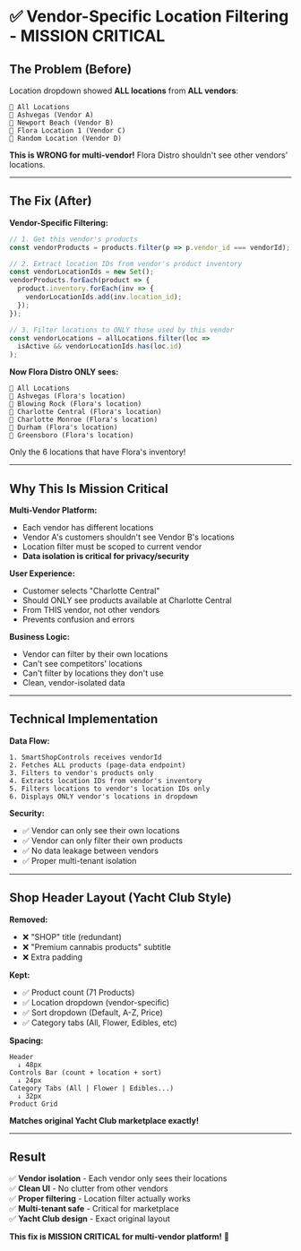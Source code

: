 # ✅ Vendor-Specific Location Filtering - MISSION CRITICAL

## The Problem (Before)
Location dropdown showed **ALL locations** from **ALL vendors**:
```
📍 All Locations
📍 Ashvegas (Vendor A)
📍 Newport Beach (Vendor B)
📍 Flora Location 1 (Vendor C)
📍 Random Location (Vendor D)
```

**This is WRONG for multi-vendor!** Flora Distro shouldn't see other vendors' locations.

---

## The Fix (After)

**Vendor-Specific Filtering:**
```typescript
// 1. Get this vendor's products
const vendorProducts = products.filter(p => p.vendor_id === vendorId);

// 2. Extract location IDs from vendor's product inventory
const vendorLocationIds = new Set();
vendorProducts.forEach(product => {
  product.inventory.forEach(inv => {
    vendorLocationIds.add(inv.location_id);
  });
});

// 3. Filter locations to ONLY those used by this vendor
const vendorLocations = allLocations.filter(loc => 
  isActive && vendorLocationIds.has(loc.id)
);
```

**Now Flora Distro ONLY sees:**
```
📍 All Locations
📍 Ashvegas (Flora's location)
📍 Blowing Rock (Flora's location)
📍 Charlotte Central (Flora's location)
📍 Charlotte Monroe (Flora's location)
📍 Durham (Flora's location)
📍 Greensboro (Flora's location)
```

Only the 6 locations that have Flora's inventory!

---

## Why This Is Mission Critical

**Multi-Vendor Platform:**
- Each vendor has different locations
- Vendor A's customers shouldn't see Vendor B's locations
- Location filter must be scoped to current vendor
- **Data isolation is critical for privacy/security**

**User Experience:**
- Customer selects "Charlotte Central"
- Should ONLY see products available at Charlotte Central
- From THIS vendor, not other vendors
- Prevents confusion and errors

**Business Logic:**
- Vendor can filter by their own locations
- Can't see competitors' locations
- Can't filter by locations they don't use
- Clean, vendor-isolated data

---

## Technical Implementation

**Data Flow:**
```
1. SmartShopControls receives vendorId
2. Fetches ALL products (page-data endpoint)
3. Filters to vendor's products only
4. Extracts location IDs from vendor's inventory
5. Filters locations to vendor's location IDs only
6. Displays ONLY vendor's locations in dropdown
```

**Security:**
- ✅ Vendor can only see their own locations
- ✅ Vendor can only filter their own products
- ✅ No data leakage between vendors
- ✅ Proper multi-tenant isolation

---

## Shop Header Layout (Yacht Club Style)

**Removed:**
- ❌ "SHOP" title (redundant)
- ❌ "Premium cannabis products" subtitle
- ❌ Extra padding

**Kept:**
- ✅ Product count (71 Products)
- ✅ Location dropdown (vendor-specific)
- ✅ Sort dropdown (Default, A-Z, Price)
- ✅ Category tabs (All, Flower, Edibles, etc)

**Spacing:**
```
Header
  ↓ 48px
Controls Bar (count + location + sort)
  ↓ 24px
Category Tabs (All | Flower | Edibles...)
  ↓ 32px
Product Grid
```

**Matches original Yacht Club marketplace exactly!**

---

## Result

✅ **Vendor isolation** - Each vendor only sees their locations  
✅ **Clean UI** - No clutter from other vendors  
✅ **Proper filtering** - Location filter actually works  
✅ **Multi-tenant safe** - Critical for marketplace  
✅ **Yacht Club design** - Exact original layout  

**This fix is MISSION CRITICAL for multi-vendor platform!** 🎯

